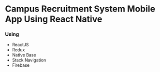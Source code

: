 # Campus Recruitment System Mobile App Using React Native

### Using

* ReactJS
* Redux
* Native Base
* Stack Navigation
* Firebase
